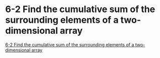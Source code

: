 # 6-2 Find the cumulative sum of the surrounding elements of a two-dimensional array
[6-2 Find the cumulative sum of the surrounding elements of a two-dimensional array](https://aiwithcloud.com/2022/09/15/6_2_find_the_cumulative_sum_of_the_surrounding_elements_of_a_two_dimensional_array/)